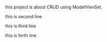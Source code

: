 this project is about CRUD using ModelVievSet.

this is second line

this is third line

this is forth line